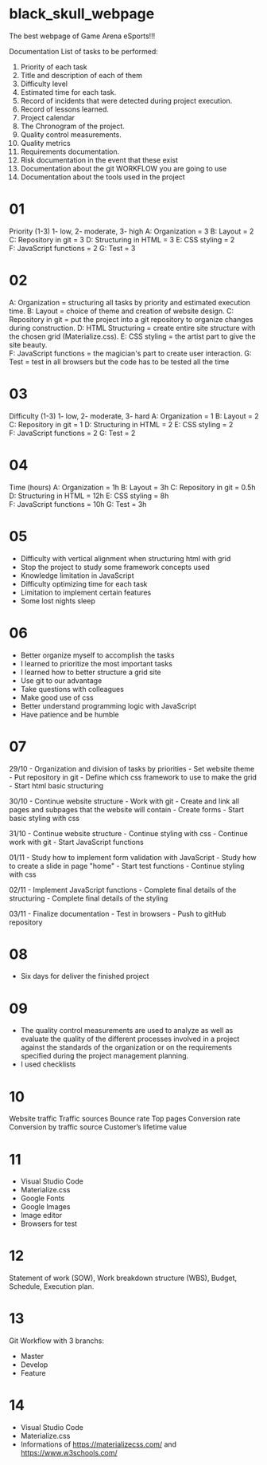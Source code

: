 # black_skull_webpage
The best webpage of Game Arena eSports!!!

Documentation
List of tasks to be performed:

01. Priority of each task
02. Title and description of each of them
03. Difficulty level
04. Estimated time for each task.
05. Record of incidents that were detected during project execution.
06. Record of lessons learned.
07. Project calendar
08. The Chronogram of the project.
09. Quality control measurements.
10. Quality metrics 
11. Requirements documentation.
12. Risk documentation in the event that these exist
13. Documentation about the git WORKFLOW you are going to use
14. Documentation about the tools used in the project

# 01 
Priority (1-3) 1- low, 2- moderate, 3- high
A: Organization = 3 
B: Layout = 2 
C: Repository in git = 3
D: Structuring in HTML = 3
E: CSS styling = 2  
F: JavaScript functions = 2 
G: Test = 3 

# 02 
A: Organization = structuring all tasks by priority and estimated execution time. 
B: Layout = choice of theme and creation of website design. 
C: Repository in git = put the project into a  git repository to organize changes during construction.
D: HTML Structuring = create entire site structure with the chosen grid (Materialize.css). 
E: CSS styling = the artist part to give the site beauty.  
F: JavaScript functions = the magician's part to create user interaction. 
G: Test = test in all browsers but the code has to be tested all the time 

# 03
Difficulty (1-3) 1- low, 2- moderate, 3- hard
A: Organization = 1
B: Layout = 2
C: Repository in git = 1
D: Structuring in HTML = 2
E: CSS styling = 2  
F: JavaScript functions = 2 
G: Test = 2

# 04
Time (hours)
A: Organization = 1h
B: Layout = 3h
C: Repository in git = 0.5h
D: Structuring in HTML = 12h
E: CSS styling = 8h  
F: JavaScript functions = 10h 
G: Test = 3h

# 05
- Difficulty with vertical alignment when structuring html with grid
- Stop the project to study some framework concepts used
- Knowledge limitation in JavaScript
- Difficulty optimizing time for each task
- Limitation to implement certain features
- Some lost nights sleep

# 06
- Better organize myself to accomplish the tasks
- I learned to prioritize the most important tasks
- I learned how to better structure a grid site
- Use git to our advantage
- Take questions with colleagues
- Make good use of css
- Better understand programming logic with JavaScript
- Have patience and be humble

# 07
29/10 - Organization and division of tasks by priorities
      - Set website theme
      - Put repository in git
      - Define which css framework to use to make the grid
      - Start html basic structuring

30/10 - Continue website structure
      - Work with git
      - Create and link all pages and subpages that the website will contain
      - Create forms
      - Start basic styling with css

31/10 - Continue website structure
      - Continue styling with css
      - Continue work with git
      - Start JavaScript functions

01/11 - Study how to implement form validation with JavaScript
      - Study how to create a slide in page "home"
      - Start test functions 
      - Continue styling with css

02/11 - Implement JavaScript functions
      - Complete final details of the structuring
      - Complete final details of the styling

03/11 - Finalize documentation 
      - Test in browsers
      - Push to gitHub repository

# 08 
- Six days for deliver the finished project  

# 09
- The quality control measurements are used to analyze as well as evaluate the quality of the different processes involved in a project against the standards of the organization or on the requirements specified during the project management planning.
- I used checklists

# 10
Website traffic
Traffic sources
Bounce rate
Top pages
Conversion rate
Conversion by traffic source
Customer’s lifetime value

# 11
- Visual Studio Code
- Materialize.css
- Google Fonts
- Google Images
- Image editor
- Browsers for test

# 12
Statement of work (SOW),
Work breakdown structure (WBS),
Budget,
Schedule,
Execution plan.

# 13 
Git Workflow with 3 branchs:
- Master 
- Develop
- Feature

# 14
- Visual Studio Code
- Materialize.css
- Informations of https://materializecss.com/ and https://www.w3schools.com/






